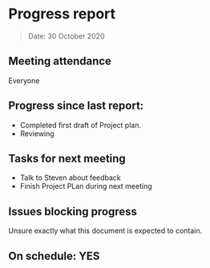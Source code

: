 <!-- File name must be Year-Month-Date.md
e.g. 2020-10-12.md -->

<!--One report per week Minimum!-->
# Progress report

> Date: 30 October 2020

<!--Names of those who attended the meeting, CSV-->
## Meeting attendance

Everyone

## Progress since last report:
<!--What have you done ?-->
<!--Single line bullet point-->
- Completed first draft of Project plan.
- Reviewing 

## Tasks for next meeting

<!--What will you do before the next?-->
<!--Single line bullet point-->
- Talk to Steven about feedback
- Finish Project PLan during next meeting

## Issues blocking progress

Unsure exactly what this document is expected to contain.

<!--Pick one-->
<!--## On schedule: YES-->
<!--## On schedule: NO-->

## On schedule: YES
